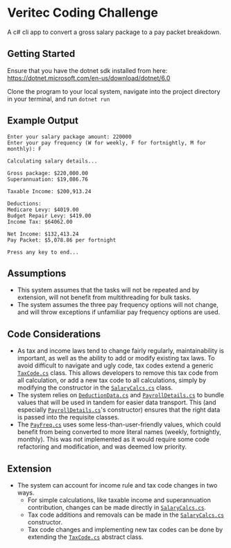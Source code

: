 # Veritec Coding Challenge
A c# cli app to convert a gross salary package to a pay packet breakdown. 

## Getting Started
Ensure that you have the dotnet sdk installed from here: https://dotnet.microsoft.com/en-us/download/dotnet/6.0

Clone the program to your local system, navigate into the project directory in your terminal, and run
```dotnet run```

## Example Output
```
Enter your salary package amount: 220000
Enter your pay frequency (W for weekly, F for fortnightly, M for monthly): F

Calculating salary details...

Gross package: $220,000.00
Superannuation: $19,086.76

Taxable Income: $200,913.24

Deductions:
Medicare Levy: $4019.00
Budget Repair Levy: $419.00
Income Tax: $64062.00

Net Income: $132,413.24
Pay Packet: $5,078.86 per fortnight

Press any key to end...
```

## Assumptions
- This system assumes that the tasks will not be repeated and by extension, will not benefit from multithreading for bulk tasks.
- The system assumes the three pay frequency options will not change, and will throw exceptions if unfamiliar pay frequency options are used.

## Code Considerations
- As tax and income laws tend to change fairly regularly, maintainability is important, as well as the ability to add or modify existing tax laws. To avoid difficult to navigate and ugly code, tax codes extend a generic [`TaxCode.cs`](src/taxCode/TaxCode.cs) class. This allows developers to remove this tax code from all calculation, or add a new tax code to all calculations, simply by modifying the constructor in the [`SalaryCalcs.cs`](src/util/SalaryCalcs.cs) class.
- The system relies on [`DeductionData.cs`](src/model/DeductionData.cs) and [`PayrollDetails.cs`](src/model/PayrollDetails.cs) to bundle values that will be used in tandem for easier data transport. This (and especially [`PayrollDetails.cs`](src/model/PayrollDetails.cs)'s constructor) ensures that the right data is passed into the requisite classes.
- The [`PayFreq.cs`](src/model/PayFreq.cs) uses some less-than-user-friendly values, which could benefit from being converted to more literal names (weekly, fortnightly, monthly). This was not implemented as it would require some code refactoring and modification, and was deemed low priority.

## Extension
- The system can account for income rule and tax code changes in two ways. 
  - For simple calculations, like taxable income and superannuation contribution, changes can be made directly in [`SalaryCalcs.cs`](src/util/SalaryCalcs.cs). 
  - Tax code additions and removals can be made in the [`SalaryCalcs.cs`](src/util/SalaryCalcs.cs) constructor.
  - Tax code changes and implementing new tax codes can be done by extending the [`TaxCode.cs`](src/taxCode/TaxCode.cs) abstract class.
